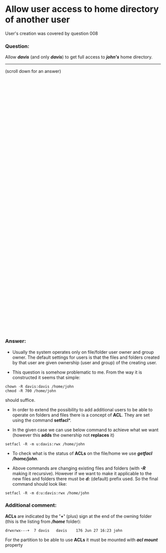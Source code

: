 # Allow user access to home directory of another user

User's creation was covered by question 008 

### Question:
Allow ***davis*** (and only ***davis***) to get full access to ***john's*** home directory.

***
(scroll down for an answer)

<br/><br/><br/><br/><br/><br/><br/><br/><br/><br/><br/><br/><br/><br/><br/><br/><br/><br/><br/><br/><br/><br/><br/><br/>
<br/><br/><br/><br/><br/><br/><br/><br/><br/><br/><br/><br/><br/><br/><br/><br/><br/><br/><br/><br/><br/><br/><br/><br/>

### Answer:

* Usually the system operates only on file/folder user owner and group owner. The default settings for users is that the files and
folders created by that user are given ownership (user and group) of the creating user. 

* This question is somehow problematic to me. From the way it is constructed it seems that simple:

```
chown -R davis:davis /home/john
chmod -R 700 /home/john 
```

should suffice. 

* In order to extend the possibility to add additional users to be able to operate on folders and files there is a concept of
**ACL**. They are set using the command **setfacl***.

* In the given case we can use below command to achieve what we want (however this **adds** the ownership not **replaces** it)   

```
setfacl -R -m u:davis:rwx /home/john
```

* To check what is the status of **ACLs** on the file/home we use ***getfacl /home/john***.

* Above commands are changing existing files and folders (with ***-R*** making it recursive). However if we want to make it applicable to the 
  new files and folders there must be ***d:*** (default) prefix used. So the final command should look like:
  
 ```
 setfacl -R -m d:u:davis:rwx /home/john
 ```


### Additional comment:

**ACLs** are indicated by the **'+'** (plus) sign at the end of the owning folder (this is the listing from ***/home*** folder):
```
drwxrwx---+  7 davis   davis    176 Jun 27 16:23 john
```

For the partition to be able to use **ACLs** it must be mounted with ***acl mount*** property